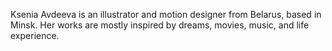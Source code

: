 Ksenia Avdeeva is an illustrator and motion designer from Belarus, based in Minsk. Her works are mostly inspired by dreams, movies, music, and life experience.
